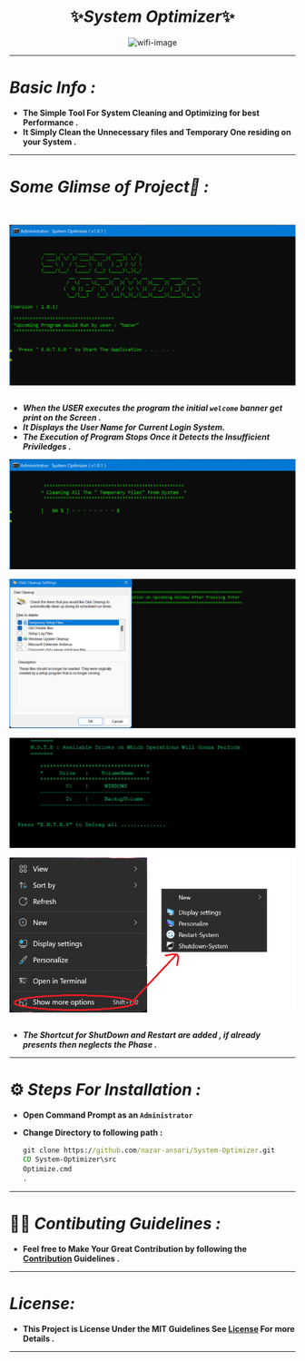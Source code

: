 <h1 align="center">✨<i>System Optimizer</i>✨</h1>

<div align="center"><img alt="wifi-image" src="https://encrypted-tbn0.gstatic.com/images?q=tbn:ANd9GcTBylhJ46sC-42iNjY4c8DxGkwyuvy2O1_pwA&usqp=CAU" ></div>
<hr>

# _Basic Info :_

- **The Simple Tool For System Cleaning and Optimizing for best Performance **.****
- **It Simply Clean the Unnecessary files and Temporary One residing on your System **.****
<hr>
  
# _Some Glimse of Project👀 :_

 <p align="center"><br><div align="center"><img align="center" alt="1.png" src="src/Images/1.png"></div><br>
 
- _**When the USER executes the program the initial `welcome` banner get print on the Screen .**_
- _**It Displays the User Name for Current Login System.**_ <br>
- _**The Execution of Program Stops Once it Detects the Insufficient Priviledges .**_ <br>  


<div><img align="center" alt="2.png" src="src/Images/2.png"></div><br>

<div><img align="center" alt="3.png" src="src/Images/3.png"></div><br>

<div><img align="center" alt="4.png" src="src/Images/4.png"></div><br>
<div><img align="center" alt="5.png" src="src/Images/5.png"></div><br>

- _**The Shortcut for ShutDown and Restart are added , if already presents then neglects the Phase .**_
<hr>

# ⚙️ _**Steps For Installation :**_
- **Open Command Prompt as an `Administrator`**
- **Change Directory to following path :**

  ```cmd
  git clone https://github.com/nazar-ansari/System-Optimizer.git
  CD System-Optimizer\src
  Optimize.cmd
  .
  ```
<hr>

# 👨‍💻 _**Contibuting Guidelines** :_
- **Feel free to Make Your Great Contribution by following the [Contribution](./CONTRIBUTING.md) Guidelines .**
  
<hr>

# _**License:**_
- **This Project is License Under the MIT Guidelines See [License](./LICENSE.md) For more Details .**
<hr>

